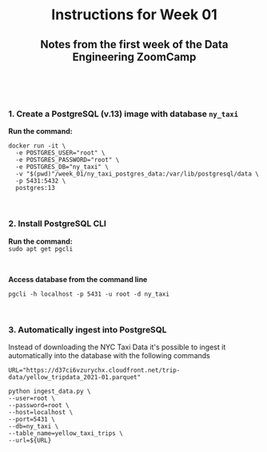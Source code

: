 <h1 align="center"> Instructions for Week 01 </h1>

<h2 align="center">Notes from the first week of the Data Engineering ZoomCamp</h2>

<br>
<br>
<br>

### 1. Create a PostgreSQL (v.13) image with database `ny_taxi`
<strong>Run the  command:</strong>
```
docker run -it \
  -e POSTGRES_USER="root" \
  -e POSTGRES_PASSWORD="root" \
  -e POSTGRES_DB="ny_taxi" \
  -v "$(pwd)"/week_01/ny_taxi_postgres_data:/var/lib/postgresql/data \
  -p 5431:5432 \
  postgres:13
```

<br>

### 2. Install PostgreSQL CLI
<strong>Run the  command:</strong>
<br>
`sudo apt get pgcli`

<br>

<strong>Access database from the command line</strong>

`pgcli -h localhost -p 5431 -u root -d ny_taxi`

<br>

### 3. Automatically ingest into PostgreSQL
Instead of downloading the NYC Taxi Data it's possible to ingest it automatically into the database with the following commands

```
URL="https://d37ci6vzurychx.cloudfront.net/trip-data/yellow_tripdata_2021-01.parquet" 

python ingest_data.py \
--user=root \
--password=root \
--host=localhost \
--port=5431 \
--db=ny_taxi \
--table_name=yellow_taxi_trips \
--url=${URL}
```